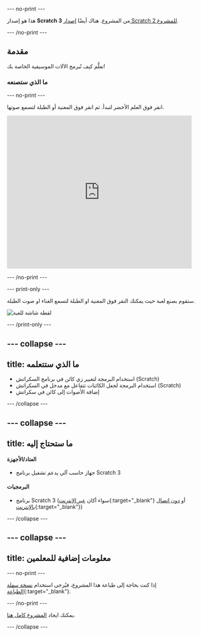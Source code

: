 --- no-print ---

هذا هو إصدار **Scratch 3** من المشروع. هناك أيضًا [إصدار Scratch 2 للمشروع](https://projects.raspberrypi.org/ar-SA/projects/rock-band-scratch2).

--- /no-print ---

## مقدمة

تعلَّم كيف تُبرمج الآلات الموسيقية الخاصة بك!

### ما الذي ستصنعه

--- no-print ---

انقر فوق العلم الأخضر لتبدأ. ثم انقر فوق المغنية أو الطبلة لتسمع صوتها.

<div class="scratch-preview">
  <iframe allowtransparency="true" width="485" height="402" src="https://scratch.mit.edu/projects/embed/276872220/?autostart=false" frameborder="0" scrolling="no"></iframe>
</div>

--- /no-print ---

--- print-only ---

ستقوم بصنع لعبة حيث يمكنك النقر فوق المغنية او الطبلة لتسمع الغناء او صوت الطبلة.

![لقطة شاشة للعبة](images/demo.png)

--- /print-only ---

--- collapse ---
---
title: ما الذي ستتعلمه
---

+ استخدام البرمجة لتغيير زي كائن في برنامج السكراتش (Scratch)
+ استخدام البرمجة لجعل الكائنات تتفاعل مع مدخل في السكراتش (Scratch)
+ إضافة الأصوات إلى كائن في سكراتش

--- /collapse ---

--- collapse ---
---
title: ما ستحتاج إليه
---

#### العتاد/الأجهزة

+ جهاز حاسب آلي يدعم تشغيل برنامج Scratch 3

#### البرمجيات

+ برنامج Scratch 3 (سواء أكان [عبر الإنترنت](https://rpf.io/scratchon){:target="_blank"} أو [دون اتصال بالإنترنت](https://rpf.io/scratchoff){:target="_blank"})

--- /collapse ---

--- collapse ---
---
title: معلومات إضافية للمعلمين
---

--- no-print ---

إذا كنت بحاجة إلى طباعة هذا المشروع، فيُرجى استخدام [نسخة سهلة الطباعة](https://projects.raspberrypi.org/ar-SA/projects/rock-band/print){:target="_blank"}.

--- /no-print ---

يمكنك ايجاد [المشروع كامل هنا](https://rpf.io/p/ar-SA/rock-band-get).

--- /collapse ---